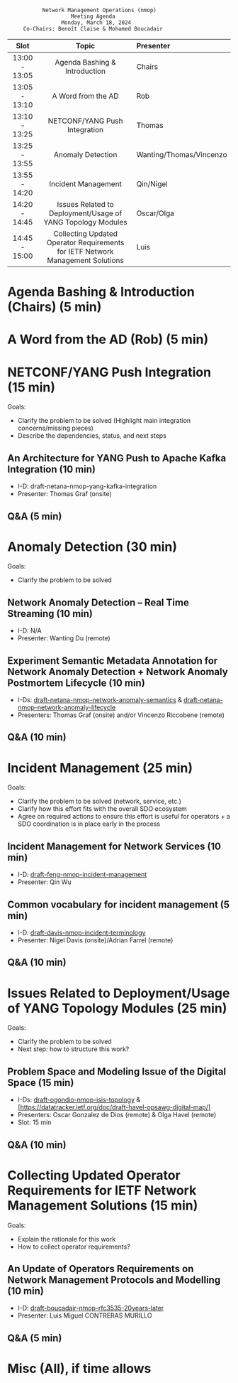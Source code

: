 
               Network Management Operations (nmop)
                        Meeting Agenda
                     Monday, March 18, 2024
         Co-Chairs: Benoît Claise & Mohamed Boucadair



| Slot          | Topic              | Presenter      |
|:-------------:|:-----------------:|:----------------|
| 13:00 - 13:05 | Agenda Bashing & Introduction| Chairs    |
| 13:05 - 13:10 | A Word from the AD | Rob    |
| 13:10 - 13:25 | NETCONF/YANG Push Integration | Thomas    |
| 13:25 - 13:55 | Anomaly Detection | Wanting/Thomas/Vincenzo   |
| 13:55 - 14:20 | Incident Management | Qin/Nigel    |
| 14:20 - 14:45 | Issues Related to Deployment/Usage of YANG Topology Modules | Oscar/Olga    |
| 14:45 - 15:00 | Collecting Updated Operator Requirements for IETF Network Management Solutions | Luis    |


# Agenda Bashing & Introduction (Chairs) (5 min)
# A Word from the AD (Rob) (5 min)
   
# NETCONF/YANG Push Integration (15 min)

Goals: 
* Clarify the problem to be solved (Highlight main integration concerns/missing pieces)
* Describe the dependencies, status, and next steps

## An Architecture for YANG Push to Apache Kafka Integration (10 min)

   - I-D: draft-netana-nmop-yang-kafka-integration
   - Presenter: Thomas Graf (onsite)

## Q&A (5 min)

# Anomaly Detection (30 min)

Goals: 
* Clarify the problem to be solved

## Network Anomaly Detection – Real Time Streaming (10 min)

   - I-D: N/A   
   - Presenter: Wanting Du (remote)

## Experiment Semantic Metadata Annotation for Network Anomaly Detection + Network Anomaly Postmortem Lifecycle (10 min)

   - I-Ds: [draft-netana-nmop-network-anomaly-semantics](https://datatracker.ietf.org/doc/draft-netana-nmop-network-anomaly-semantics/) & [draft-netana-nmop-network-anomaly-lifecycle](https://datatracker.ietf.org/doc/draft-netana-nmop-network-anomaly-lifecycle/)
   - Presenters: Thomas Graf (onsite) and/or Vincenzo Riccobene (remote)

## Q&A (10 min)

# Incident Management (25 min)

Goals: 
* Clarify the problem to be solved (network, service, etc.)
* Clarify how this effort fits with the overall SDO ecosystem
* Agree on required actions to ensure this effort is useful for operators + a SDO coordination is in place early in the process
  
## Incident Management for Network Services (10 min)

   - I-D: [draft-feng-nmop-incident-management](https://datatracker.ietf.org/doc/draft-feng-nmop-incident-management/)
   - Presenter: Qin Wu
     
## Common vocabulary for incident management (5 min)

   - I-D: [draft-davis-nmop-incident-terminology](https://datatracker.ietf.org/doc/draft-davis-nmop-incident-terminology/)
   - Presenter: Nigel Davis (onsite)/Adrian Farrel (remote)

## Q&A (10 min)


# Issues Related to Deployment/Usage of YANG Topology Modules (25 min)

Goals: 
* Clarify the problem to be solved
* Next step: how to structure this work?

## Problem Space and Modeling Issue of the Digital Space (15 min)
  
  - I-Ds: [draft-ogondio-nmop-isis-topology](https://datatracker.ietf.org/doc/draft-ogondio-nmop-isis-topology/) & [https://datatracker.ietf.org/doc/draft-havel-opsawg-digital-map/]
  - Presenters: Oscar Gonzalez de Dios (remote) & Olga Havel (remote)
  - Slot: 15 min

## Q&A (10 min)

# Collecting Updated Operator Requirements for IETF Network Management Solutions (15 min)

Goals: 
* Explain the rationale for this work
* How to collect operator requirements?
  
## An Update of Operators Requirements on Network Management Protocols and Modelling (10 min)

   - I-D: [draft-boucadair-nmop-rfc3535-20years-later](https://datatracker.ietf.org/doc/draft-boucadair-nmop-rfc3535-20years-later/)
   - Presenter: Luis Miguel CONTRERAS MURILLO

## Q&A (5 min)
    
# Misc (All), if time allows
